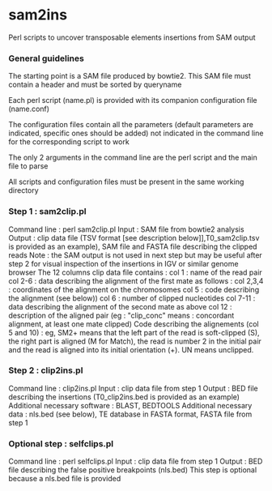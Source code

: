 # sam2ins

Perl scripts to uncover transposable elements insertions from SAM output

### General guidelines
The starting point is a SAM file produced by bowtie2. This SAM file must contain a header and must be sorted by queryname

Each perl script (name.pl) is provided with its companion configuration file (name.conf)

The configuration files contain all the parameters (default parameters are indicated, specific ones should be added) not indicated in the command line for the corresponding script to work

The only 2 arguments in the command line are the perl script and the main file to parse

All scripts and configuration files must be present in the same working directory

### Step 1 : sam2clip.pl
Command line  : perl sam2clip.pl <SAM file>
Input : SAM file from bowtie2 analysis
Output : clip data file (TSV format [see description below]],T0_sam2clip.tsv is provided as an example), SAM file and FASTA file describing the clipped reads
Note : the SAM output is not used in next step but may be useful after step 2 for visual inspection of the insertions in IGV or similar genome browser
The 12 columns clip data file contains :
col 1 : name of the read pair
col 2-6 : data describing the alignment of the first mate as follows :
col 2,3,4 : coordinates of the alignment on the chromosomes
col 5 : code describing the alignment (see below)) 
col 6 : number of clipped nucleotides
col 7-11 : data describing the alignment of the second mate as above
col 12 : description of the aligned pair (eg : "clip_conc" means : concordant alignment, at least one mate clipped)
Code describing the alignements (col 5 and 10) : eg, SM2+ means that the left part of the read is soft-clipped (S), the right part is aligned (M for Match), the read is number 2 in the initial pair and the read is aligned into its initial orientation (+). UN means unclipped.

### Step 2 : clip2ins.pl
Command line : clip2ins.pl <clip data file>
Input : clip data file from step 1
Output : BED file describing the insertions (T0_clip2ins.bed is provided as an example)
Additional necessary software : BLAST, BEDTOOLS
Additional necessary data : nls.bed (see below), TE database in FASTA format, FASTA file from step 1
 
### Optional step : selfclips.pl
Command line : perl selfclips.pl <clip data file>
Input : clip data file from step 1
Output : BED file describing the false positive breakpoints (nls.bed)
This step is optional because a nls.bed file is provided
